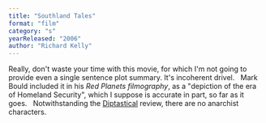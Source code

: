 ```yaml
---
title: "Southland Tales"
format: "film"
category: "s"
yearReleased: "2006"
author: "Richard Kelly"
---
```

Really, don't waste your time with this movie, for which  I'm not going to provide even a single sentence plot summary. It's incoherent  drivel.
 
Mark Bould included it in his _Red Planets filmography_, as a  "depiction of the era of Homeland Security", which I suppose is accurate in  part, so far as it goes.
 
Notwithstanding the <a href="http://diptastical.blogspot.co.uk/">Diptastical</a> review, there are  no anarchist characters.
